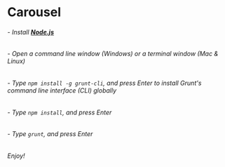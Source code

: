 # **Carousel**

###### - Install [**Node.js**](https://nodejs.org/en/download/)

###### - Open a command line window (Windows) or a terminal window (Mac & Linux)

###### - Type `npm install -g grunt-cli`, and press Enter to install Grunt's command line interface (CLI) globally

###### - Type `npm install`, and press Enter

###### - Type `grunt`, and press Enter

###### Enjoy!